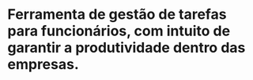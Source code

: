 # Ferramenta de gestão de tarefas para funcionários, com intuito de garantir a produtividade dentro das empresas.